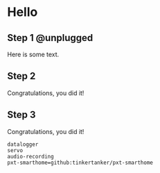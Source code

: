 # Hello

## Step 1 @unplugged

Here is some text.

## Step 2

Congratulations, you did it! 

## Step 3

Congratulations, you did it! 

```package
datalogger
servo
audio-recording
pxt-smarthome=github:tinkertanker/pxt-smarthome
```